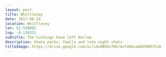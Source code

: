 ```yaml
---
layout: post
title: Whittlesey
date: 2017-08-24
location: Whittlesey
lat: 52.558002
lng: -0.130331
subtitle: The Cushings have left Harlow
description: Skate parks, family and late night chats
titleImage: https://drive.google.com/uc?id=0B9XzfNSrmvT4dkxabDVhRUhfLUE
---
```

